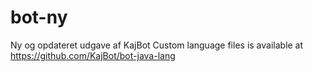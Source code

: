 # bot-ny
Ny og opdateret udgave af KajBot
Custom language files is available at https://github.com/KajBot/bot-java-lang

